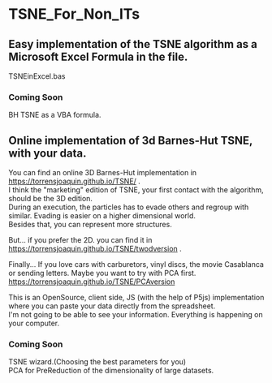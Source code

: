 # TSNE_For_Non_ITs  
## Easy implementation of the TSNE algorithm as a Microsoft Excel Formula in the file.  

TSNEinExcel.bas  

### Coming Soon  
BH TSNE as a VBA formula.  

## Online implementation of 3d Barnes-Hut TSNE, with your data.  

You can find an online 3D Barnes-Hut implementation in https://torrensjoaquin.github.io/TSNE/ .  
I think the "marketing" edition of TSNE, your first contact with the algorithm, should be the 3D edition.  
During an execution, the particles has to evade others and regroup with similar. Evading is easier on a higher dimensional world.  
Besides that, you can represent more structures.  

But... if you prefer the 2D. you can find it in https://torrensjoaquin.github.io/TSNE/twodversion .  

Finally... If you love cars with carburetors, vinyl discs, the movie Casablanca or sending letters. Maybe you want to try with PCA first.  
https://torrensjoaquin.github.io/TSNE/PCAversion  

This is an OpenSource, client side, JS (with the help of P5js) implementation where you can paste your data directly from the spreadsheet.  
I'm not going to be able to see your information. Everything is happening on your computer.  

### Coming Soon  
TSNE wizard.(Choosing the best parameters for you)  
PCA for PreReduction of the dimensionality of large datasets.  
